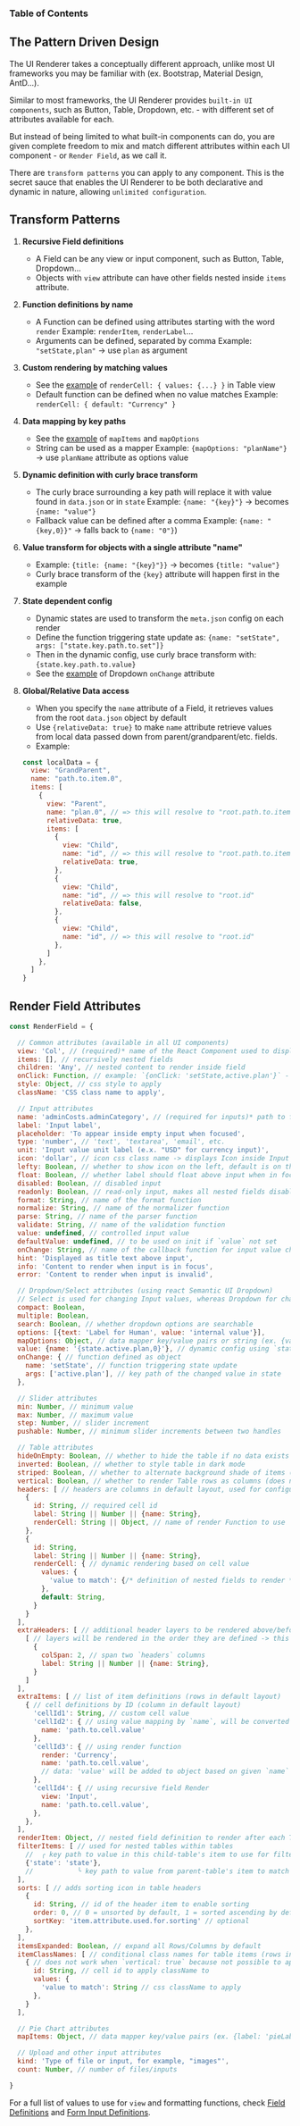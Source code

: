 ### Table of Contents

## The Pattern Driven Design

The UI Renderer takes a conceptually different approach, unlike most UI frameworks you may be familiar with (ex. Bootstrap, Material Design, AntD...).

Similar to most frameworks, the UI Renderer provides `built-in UI components`, such as Button, Table, Dropdown, etc. - with different set of attributes available for each.

But instead of being limited to what built-in components can do, you are given complete freedom to mix and match different attributes within each UI component - or `Render Field`, as we call it.

There are `transform patterns` you can apply to any component. This is the secret sauce that enables the UI Renderer to be both declarative and dynamic in nature, allowing `unlimited configuration`.


## Transform Patterns

1. **Recursive Field definitions**
    - A Field can be any view or input component, such as Button, Table, Dropdown...
    - Objects with `view` attribute can have other fields nested inside `items` attribute.

2. **Function definitions by name**
    - A Function can be defined using attributes starting with the word `render`
      Example: `renderItem`, `renderLabel`...
    - Arguments can be defined, separated by comma
      Example: `"setState,plan"` -> use `plan` as argument

3. **Custom rendering by matching values**
    - See the [example](#render-field-attributes) of `renderCell: { values: {...} }` in Table view
    - Default function can be defined when no value matches
      Example: `renderCell: { default: "Currency" }`

4. **Data mapping by key paths**
    - See the [example](#render-field-attributes) of `mapItems` and `mapOptions`
    - String can be used as a mapper
      Example: `{mapOptions: "planName"}` -> use `planName` attribute as options value

5. **Dynamic definition with curly brace transform** 
    - The curly brace surrounding a key path will replace it with value found in `data.json` or in `state`
      Example: `{name: "{key}"}` -> becomes `{name: "value"}`
    - Fallback value can be defined after a comma
      Example: `{name: "{key,0}}"` -> falls back to `{name: "0"}`)

6. **Value transform for objects with a single attribute "name"** 
    - Example: `{title: {name: "{key}"}}` -> becomes `{title: "value"}`
    - Curly brace transform of the `{key}` attribute will happen first in the example

7. **State dependent config** 
    - Dynamic states are used to transform the `meta.json` config on each render
    - Define the function triggering state update as:
      `{name: "setState", args: ["state.key.path.to.set"]}` 
    - Then in the dynamic config, use curly brace transform with: 
      `{state.key.path.to.value}`
    - See the [example](#render-field-attributes) of Dropdown `onChange` attribute
 
8. **Global/Relative Data access**
    - When you specify the `name` attribute of a Field, it retrieves values from the root `data.json` object by default
    - Use `{relativeData: true}` to make `name` attribute retrieve values from local data passed down from parent/grandparent/etc. fields.
    - Example:
    ```js
    const localData = {
      view: "GrandParent",
      name: "path.to.item.0",
      items: [
        {
          view: "Parent",
          name: "plan.0", // => this will resolve to "root.path.to.item.0.plan.0"
          relativeData: true,
          items: [
            {
              view: "Child",
              name: "id", // => this will resolve to "root.path.to.item.0.plan.0.id"
              relativeData: true,
            },
            {
              view: "Child",
              name: "id", // => this will resolve to "root.id"
              relativeData: false,
            },
            {
              view: "Child",
              name: "id", // => this will resolve to "root.id"
            },
          ]
        },
      ]
    }
    ```
      
## Render Field Attributes
```js
const RenderField = {

  // Common attributes (available in all UI components)
  view: 'Col', // (required)* name of the React Component used to display this field
  items: [], // recursively nested fields
  children: 'Any', // nested content to render inside field
  onClick: Function, // example: `{onClick: 'setState,active.plan'}` - `setState` function with `active.plan` argument
  style: Object, // css style to apply
  className: 'CSS class name to apply',

  // Input attributes
  name: 'adminCosts.adminCategory', // (required for inputs)* path to field value within *_data.json
  label: 'Input label',
  placeholder: 'To appear inside empty input when focused',
  type: 'number', // 'text', 'textarea', 'email', etc.
  unit: 'Input value unit label (e.x. "USD" for currency input)',
  icon: 'dollar', // icon css class name -> displays Icon inside Input
  lefty: Boolean, // whether to show icon on the left, default is on the right
  float: Boolean, // whether label should float above input when in focus
  disabled: Boolean, // disabled input
  readonly: Boolean, // read-only input, makes all nested fields disabled, with `readonly` css class applied
  format: String, // name of the format function
  normalize: String, // name of the normalizer function
  parse: String, // name of the parser function
  validate: String, // name of the validation function
  value: undefined, // controlled input value
  defaultValue: undefined, // to be used on init if `value` not set
  onChange: String, // name of the callback function for input value changes
  hint: 'Displayed as title text above input',
  info: 'Content to render when input is in focus',
  error: 'Content to render when input is invalid',

  // Dropdown/Select attributes (using react Semantic UI Dropdown)
  // Select is used for changing Input values, whereas Dropdown for changing UI state only
  compact: Boolean,
  multiple: Boolean,
  search: Boolean, // whether dropdown options are searchable
  options: [{text: 'Label for Human', value: 'internal value'}],
  mapOptions: Object, // data mapper key/value pairs or string (ex. {value: "{index}", text: "planName"})
  value: {name: '{state.active.plan,0}'}, // dynamic config using `state`
  onChange: { // function defined as object
    name: 'setState', // function triggering state update
    args: ['active.plan'], // key path of the changed value in state
  },

  // Slider attributes
  min: Number, // minimum value
  max: Number, // maximum value
  step: Number, // slider increment
  pushable: Number, // minimum slider increments between two handles

  // Table attributes
  hideOnEmpty: Boolean, // whether to hide the table if no data exists
  inverted: Boolean, // whether to style table in dark mode
  striped: Boolean, // whether to alternate background shade of items (rows in default layout)
  vertical: Boolean, // whether to render Table rows as columns (does not work with `renderItem`)
  headers: [ // headers are columns in default layout, used for configuring how to show each cell data under the header
    {
      id: String, // required cell id
      label: String || Number || {name: String},
      renderCell: String || Object, // name of render Function to use
    },
    {
      id: String,
      label: String || Number || {name: String},
      renderCell: { // dynamic rendering based on cell value
        values: {
          'value to match': {/* definition of nested fields to render */}
        },
        default: String,
      }
    }
  ],
  extraHeaders: [ // additional header layers to be rendered above/before `headers`
    [ // layers will be rendered in the order they are defined -> this is the first level header
      {
        colSpan: 2, // span two `headers` columns
        label: String || Number || {name: String},
      }
    ]
  ],
  extraItems: [ // list of item definitions (rows in default layout)
    { // cell definitions by ID (column in default layout)
      'cellId1': String, // custom cell value
      'cellId2': { // using value mapping by `name`, will be converted to {'cellId': 'cellValue'}
        name: 'path.to.cell.value'
      },
      'cellId3': { // using render function
        render: 'Currency',
        name: 'path.to.cell.value',
        // data: 'value' will be added to object based on given `name` path
      },
      'cellId4': { // using recursive field Render
        view: 'Input',
        name: 'path.to.cell.value',
      },
    },
  ],
  renderItem: Object, // nested field definition to render after each Table item (row in default layout)
  filterItems: [ // used for nested tables within tables
    //  ╭ key path to value in this child-table's item to use for filtering
    {'state': 'state'},
    //           ╰ key path to value from parent-table's item to match against
  ],
  sorts: [ // adds sorting icon in table headers
    {
      id: String, // id of the header item to enable sorting
      order: 0, // 0 = unsorted by default, 1 = sorted ascending by default, -1 = sorted descending by default
      sortKey: 'item.attribute.used.for.sorting' // optional
    },
  ],
  itemsExpanded: Boolean, // expand all Rows/Columns by default
  itemClassNames: [ // conditional class names for table items (rows in default layout)
    { // does not work when `vertical: true` because not possible to apply CSS across table rows
      id: String, // cell id to apply className to
      values: {
        'value to match': String // css className to apply
      },
    }
  ],

  // Pie Chart attributes
  mapItems: Object, // data mapper key/value pairs (ex. {label: 'pieLabelKeyFromData', value: 'pieValueKeyFromData'}

  // Upload and other input attributes
  kind: 'Type of file or input, for example, "images"',
  count: Number, // number of files/inputs

}
```

For a full list of values to use for `view` and formatting functions, check [Field Definitions](https://github.com/ecoinomist/modules-pack/blob/master/src/variables/fields.js) and [Form Input Definitions](https://github.com/ecoinomist/modules-pack/blob/master/src/form/constants.js).
